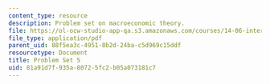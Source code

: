 ```yaml
---
content_type: resource
description: Problem set on macroeconomic theory.
file: https://ol-ocw-studio-app-qa.s3.amazonaws.com/courses/14-06-intermediate-macroeconomic-theory-spring-2003/81a91d7f935a80725fc2b05a073181c7_1406ps5.pdf
file_type: application/pdf
parent_uid: 88f5ea3c-4951-8b2d-24ba-c5d969c15ddf
resourcetype: Document
title: Problem Set 5
uid: 81a91d7f-935a-8072-5fc2-b05a073181c7
---
```

